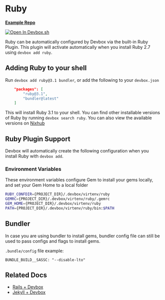 # Ruby

[**Example Repo**](https://github.com/jetify-com/devbox/tree/main/examples/development/ruby)

[![Open In Devbox.sh](https://www.jetify.com/img/devbox/open-in-devbox.svg)](https://devbox.sh/open/templates/ruby)

Ruby can be automatically configured by Devbox via the built-in Ruby Plugin. This plugin will activate automatically when you install Ruby 2.7 using `devbox add ruby`.

## Adding Ruby to your shell

Run `devbox add ruby@3.1 bundler`, or add the following to your `devbox.json`

```json
    "packages": [
        "ruby@3.1",
        "bundler@latest"
    ]
```

This will install Ruby 3.1 to your shell. You can find other installable versions of Ruby by running `devbox search ruby`. You can also view the available versions on [Nixhub](https://www.nixhub.io/packages/ruby)

## Ruby Plugin Support

Devbox will automatically create the following configuration when you install Ruby with `devbox add`.

### Environment Variables

These environment variables configure Gem to install your gems locally, and set your Gem Home to a local folder

```bash
RUBY_CONFDIR={PROJECT_DIR}/.devbox/virtenv/ruby
GEMRC={PROJECT_DIR}/.devbox/virtenv/ruby/.gemrc
GEM_HOME={PROJECT_DIR}/.devbox/virtenv/ruby
PATH={PROJECT_DIR}/.devbox/virtenv/ruby/bin:$PATH
```

## Bundler

In case you are using bundler to install gems, bundler config file can still be used to pass configs and flags to install gems.

`.bundle/config` file example:

```dotenv
BUNDLE_BUILD__SASSC: "--disable-lto"
```

## Related Docs

-   [Rails + Devbox](https://www.jetify.com/devbox/docs/devbox_examples/stacks/rails/)
-   [Jekyll + Devbox](https://www.jetify.com/devbox/docs/devbox_examples/stacks/jekyll/)
